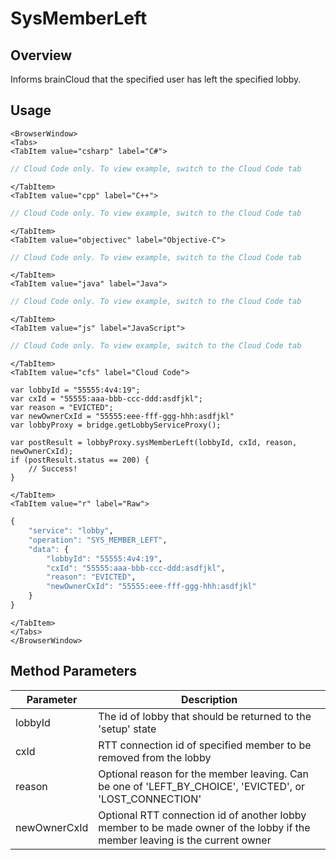 # SysMemberLeft
## Overview
Informs brainCloud that the specified user has left the specified lobby.

<PartialServop service_name="lobby" operation_name="SYS_MEMBER_LEFT" />

## Usage

```mdx-code-block
<BrowserWindow>
<Tabs>
<TabItem value="csharp" label="C#">
```

```csharp
// Cloud Code only. To view example, switch to the Cloud Code tab
```

```mdx-code-block
</TabItem>
<TabItem value="cpp" label="C++">
```

```cpp
// Cloud Code only. To view example, switch to the Cloud Code tab
```

```mdx-code-block
</TabItem>
<TabItem value="objectivec" label="Objective-C">
```

```objectivec
// Cloud Code only. To view example, switch to the Cloud Code tab
```

```mdx-code-block
</TabItem>
<TabItem value="java" label="Java">
```

```java
// Cloud Code only. To view example, switch to the Cloud Code tab
```

```mdx-code-block
</TabItem>
<TabItem value="js" label="JavaScript">
```

```javascript
// Cloud Code only. To view example, switch to the Cloud Code tab
```

```mdx-code-block
</TabItem>
<TabItem value="cfs" label="Cloud Code">
```

```cfscript
var lobbyId = "55555:4v4:19";
var cxId = "55555:aaa-bbb-ccc-ddd:asdfjkl";
var reason = "EVICTED";
var newOwnerCxId = "55555:eee-fff-ggg-hhh:asdfjkl"
var lobbyProxy = bridge.getLobbyServiceProxy();

var postResult = lobbyProxy.sysMemberLeft(lobbyId, cxId, reason, newOwnerCxId);
if (postResult.status == 200) {
    // Success!
}
```

```mdx-code-block
</TabItem>
<TabItem value="r" label="Raw">
```

```r
{
	"service": "lobby",
	"operation": "SYS_MEMBER_LEFT",
	"data": {
		"lobbyId": "55555:4v4:19",
		"cxId": "55555:aaa-bbb-ccc-ddd:asdfjkl",
		"reason": "EVICTED",
		"newOwnerCxId": "55555:eee-fff-ggg-hhh:asdfjkl"
	}
}
```

```mdx-code-block
</TabItem>
</Tabs>
</BrowserWindow>
```

## Method Parameters
Parameter | Description
--------- | -----------
lobbyId | The id of lobby that should be returned to the 'setup' state
cxId | RTT connection id of specified member to be removed from the lobby
reason | Optional reason for the member leaving. Can be one of 'LEFT_BY_CHOICE', 'EVICTED', or 'LOST_CONNECTION'
newOwnerCxId | Optional RTT connection id of another lobby member to be made owner of the lobby if the member leaving is the current owner


